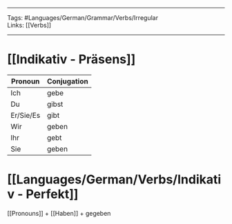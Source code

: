 ___
Tags: #Languages/German/Grammar/Verbs/Irregular  
Links: [[Verbs]]
___
# [[Indikativ - Präsens]]
Pronoun|Conjugation
------------ | ------------
Ich | gebe
Du | gibst
Er/Sie/Es | gibt
Wir | geben
Ihr | gebt
Sie | geben


# [[Languages/German/Verbs/Indikativ - Perfekt]]
[[Pronouns]] + [[Haben]] + gegeben